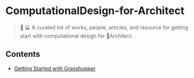 # ComputationalDesign-for-Architect
> :robot: :computer: A curated list of works, people, articles, and resource for getting start with computational design for :construction_worker:Architect.

## Contents
- [Getting Started with Grasshopper](#Getting-started-Grasshopper)
